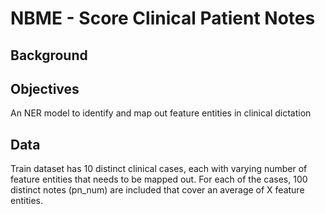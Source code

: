 # NBME - Score Clinical Patient Notes

## Background

## Objectives
An NER model to identify and map out feature entities in clinical dictation

## Data
Train dataset has 10 distinct clinical cases, each with varying number of feature entities that needs to be mapped out. For each of the cases, 100 distinct notes (pn_num) are included that cover an average of X feature entities.  
